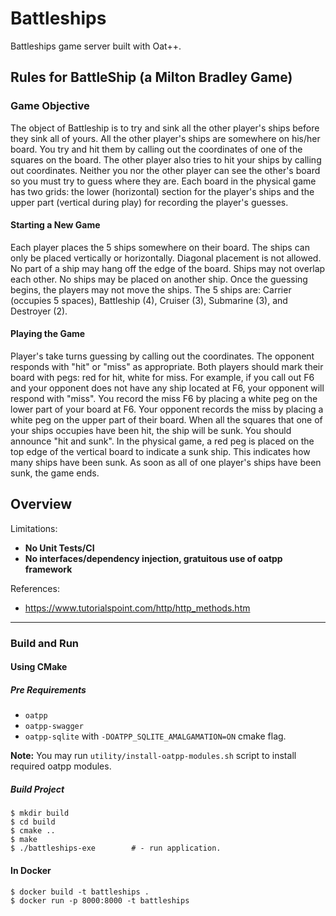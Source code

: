 # Battleships

Battleships game server built with Oat++.

## Rules for BattleShip (a Milton Bradley Game)

### Game Objective
The object of Battleship is to try and sink all the other player's ships before they sink all of
yours. All the other player's ships are somewhere on his/her board. You try and hit them by
calling out the coordinates of one of the squares on the board. The other player also tries to
hit your ships by calling out coordinates. Neither you nor the other player can see the other's
board so you must try to guess where they are. Each board in the physical game has two grids:
the lower (horizontal) section for the player's ships and the upper part (vertical during play)
for recording the player's guesses.

#### Starting a New Game
Each player places the 5 ships somewhere on their board. The ships can only be placed
vertically or horizontally. Diagonal placement is not allowed. No part of a ship may hang off
the edge of the board. Ships may not overlap each other. No ships may be placed on another
ship.
Once the guessing begins, the players may not move the ships.
The 5 ships are: Carrier (occupies 5 spaces), Battleship (4), Cruiser (3), Submarine (3), and
Destroyer (2).

#### Playing the Game
Player's take turns guessing by calling out the coordinates. The opponent responds with "hit"
or "miss" as appropriate. Both players should mark their board with pegs: red for hit, white
for miss. For example, if you call out F6 and your opponent does not have any ship located at
F6, your opponent will respond with "miss". You record the miss F6 by placing a white peg on
the lower part of your board at F6. Your opponent records the miss by placing a white peg on
the upper part of their board.
When all the squares that one of your ships occupies have been hit, the ship will be sunk. You
should announce "hit and sunk". In the physical game, a red peg is placed on the top edge of
the vertical board to indicate a sunk ship. This indicates how many ships have been sunk.
As soon as all of one player's ships have been sunk, the game ends.


## Overview

Limitations:
- **No Unit Tests/CI**
- **No interfaces/dependency injection, gratuitous use of oatpp framework**

References:
- https://www.tutorialspoint.com/http/http_methods.htm

---

### Build and Run

#### Using CMake

##### Pre Requirements

- `oatpp` 
- `oatpp-swagger`
- `oatpp-sqlite` with `-DOATPP_SQLITE_AMALGAMATION=ON` cmake flag.

**Note:** You may run `utility/install-oatpp-modules.sh` script to install required oatpp modules.

##### Build Project

```
$ mkdir build
$ cd build
$ cmake ..
$ make 
$ ./battleships-exe        # - run application.
```

#### In Docker

```
$ docker build -t battleships .
$ docker run -p 8000:8000 -t battleships
```
